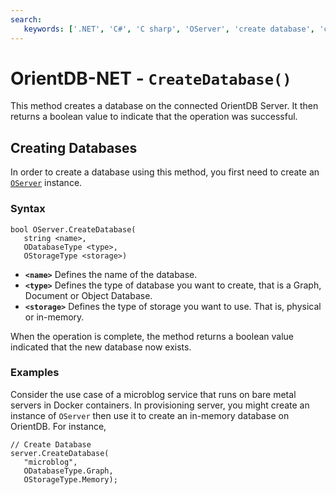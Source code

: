 ```yaml
---
search:
   keywords: ['.NET', 'C#', 'C sharp', 'OServer', 'create database', 'create']
---
```


# OrientDB-NET - `CreateDatabase()`

This method creates a database on the connected OrientDB Server.  It then returns a boolean value to indicate that the operation was successful.

## Creating Databases

In order to create a database using this method, you first need to create an [`OServer`](NET-Server.md) instance.

### Syntax

```
bool OServer.CreateDatabase(
   string <name>,
   ODatabaseType <type>,
   OStorageType <storage>)
```

- **`<name>`** Defines the name of the database.
- **`<type>`** Defines the type of database you want to create, that is a Graph, Document or Object Database.
- **`<storage>`** Defines the type of storage you want to use. That is, physical or in-memory.

When the operation is complete, the method returns a boolean value indicated that the new database now exists.

### Examples

Consider the use case of a microblog service that runs on bare metal servers in Docker containers.  In provisioning server, you might create an instance of `OServer` then use it to create an in-memory database on OrientDB.  For instance,

```c-sharp
// Create Database
server.CreateDatabase(
   "microblog",
   ODatabaseType.Graph,
   OStorageType.Memory);
```


